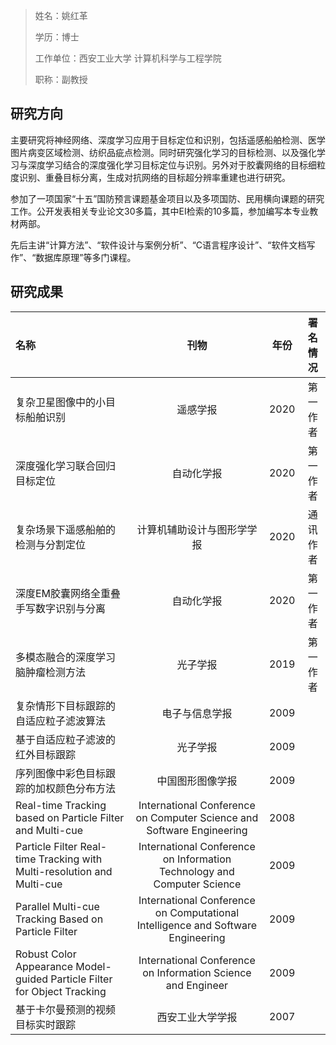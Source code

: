 > 姓名：姚红革
>
> 学历：博士
>
> 工作单位：西安工业大学 计算机科学与工程学院
>
> 职称：副教授

## 研究方向
主要研究将神经网络、深度学习应用于目标定位和识别，包括遥感船舶检测、医学图片病变区域检测、纺织品疵点检测。同时研究强化学习的目标检测、以及强化学习与深度学习结合的深度强化学习目标定位与识别。另外对于胶囊网络的目标细粒度识别、重叠目标分离，生成对抗网络的目标超分辨率重建也进行研究。

参加了一项国家“十五”国防预言课题基金项目以及多项国防、民用横向课题的研究工作。公开发表相关专业论文30多篇，其中EI检索的10多篇，参加编写本专业教材两部。

先后主讲“计算方法”、“软件设计与案例分析”、“C语言程序设计”、“软件文档写作”、“数据库原理”等多门课程。

## 研究成果

|名称|刊物|年份|署名情况|
|:---|:---:|:---:|:---:|
|复杂卫星图像中的小目标船舶识别|遥感学报|2020|第一作者|
|深度强化学习联合回归目标定位|自动化学报|2020|第一作者|
|复杂场景下遥感船舶的检测与分割定位|计算机辅助设计与图形学学报|2020|通讯作者|
|深度EM胶囊网络全重叠手写数字识别与分离|自动化学报|2020|第一作者|
|多模态融合的深度学习脑肿瘤检测方法|光子学报|2019|第一作者|
|复杂情形下目标跟踪的自适应粒子滤波算法|电子与信息学报|2009||
|基于自适应粒子滤波的红外目标跟踪|光子学报|2009||
|序列图像中彩色目标跟踪的加权颜色分布方法|中国图形图像学报|2009||
|Real-time Tracking based on Particle Filter and Multi-cue|International Conference on Computer Science and Software Engineering|2008||
|Particle Filter Real-time Tracking with Multi-resolution and Multi-cue|International Conference on Information Technology and Computer Science|2009||
|Parallel Multi-cue Tracking Based on Particle Filter|International Conference on Computational Intelligence and Software Engineering|2009||
|Robust Color Appearance Model-guided Particle Filter for Object Tracking|International Conference on Information Science and Engineer|2009||
|基于卡尔曼预测的视频目标实时跟踪|西安工业大学学报|2007||
